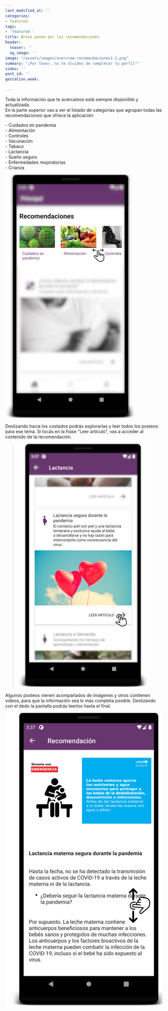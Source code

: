 ```yaml
---
last_modified_at: ''
categories:
- featured
tags:
- 'featured '
title: Breve paseo por las recomendaciones
header:
  teaser: ''
  og_image: ''
image: "/assets/images/overview-recomendaciones1-1.png"
summary: "¡Por favor, no te olvides de completar tu perfil!"
video: ''
post_id: ''
gestation_week: 

---
```

Toda la información que te acercamos está siempre disponible y actualizada.  
En la parte superior vas a ver el listado de categorías que agrupan todas las recomendaciones que ofrece la aplicación:

\- Cuidados en pandemia  
\- Alimentación  
\- Controles  
\- Vacunación  
\- Tabaco  
\- Lactancia  
\- Sueño seguro  
\- Enfermedades respiratorias  
\- Crianza

![](/assets/images/overview-recomendaciones1.png)

Deslizando hacia los costados podrás explorarlas y leer todos los posteos para ese tema. Si tocás en la frase "Leer artículo", vas a acceder al contenido de la recomendación.

> ![](/assets/images/overview-recomendaciones_lactancia1-1.png)

Algunos posteos vienen acompañados de imágenes y otros contienen videos, para que la información sea lo más completa posible. Deslizando con el dedo la pantalla podrás leerlos hasta el final.

![](/assets/images/overview-posteo1.png)